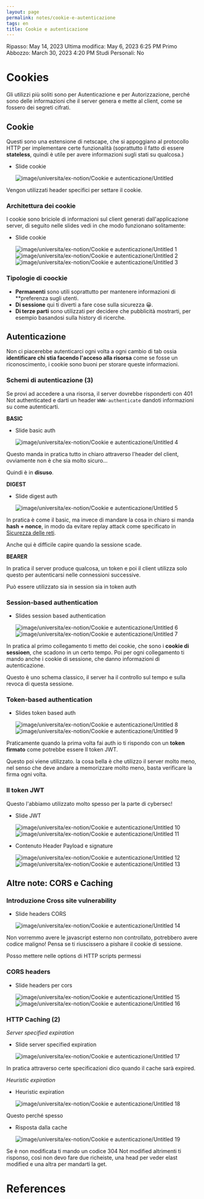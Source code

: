 ```yaml
---
layout: page
permalink: notes/cookie-e-autenticazione
tags: en
title: Cookie e autenticazione
---
```


Ripasso: May 14, 2023
Ultima modifica: May 6, 2023 6:25 PM
Primo Abbozzo: March 30, 2023 4:20 PM
Studi Personali: No

# Cookies

Gli utilizzi più soliti sono per Autenticazione e per  Autorizzazione, perché sono delle informazioni che il server genera e mette al client, come se fossero dei segreti cifrati.

## Cookie

Questi sono una estensione di netscape, che si appoggiano al protocollo HTTP per implementare certe funzionalità (soprattutto il fatto di essere **stateless**, quindi è utile per avere informazioni sugli stati su qualcosa.)

- Slide cookie

    <img src="/images/notes/image/universita/ex-notion/Cookie e autenticazione/Untitled.png" alt="image/universita/ex-notion/Cookie e autenticazione/Untitled">


Vengon utilizzati header specifici per settare il cookie.

### Architettura dei cookie

I cookie sono briciole di informazioni sul client generati dall'applicazione server, di seguito nelle slides vedi in che modo funzionano solitamente:

- Slide cookie

    <img src="/images/notes/image/universita/ex-notion/Cookie e autenticazione/Untitled 1.png" alt="image/universita/ex-notion/Cookie e autenticazione/Untitled 1">

    <img src="/images/notes/image/universita/ex-notion/Cookie e autenticazione/Untitled 2.png" alt="image/universita/ex-notion/Cookie e autenticazione/Untitled 2">

    <img src="/images/notes/image/universita/ex-notion/Cookie e autenticazione/Untitled 3.png" alt="image/universita/ex-notion/Cookie e autenticazione/Untitled 3">


### Tipologie di coockie

- **Permanenti** sono utili soprattutto per mantenere informazioni di **preferenza sugli utenti.
- **Di sessione** qui ti diverti a fare cose sulla sicurezza 😀.
- **Di terze parti** sono utilizzati per decidere che pubblicità mostrarti, per esempio basandosi sulla history di ricerche.

## Autenticazione

Non ci piacerebbe autenticarci ogni volta a ogni cambio di tab ossia **identificare chi stia facendo l'acceso alla risorsa** come se fosse un riconoscimento, i cookie sono buoni per storare queste informazioni.

### Schemi di autenticazione (3)

Se provi ad accedere a una risorsa, il server dovrebbe risponderti con 401 Not authenticated e darti un header `WWW-authenticate` dandoti informazioni su come autenticarti.

**BASIC**

- Slide basic auth

    <img src="/images/notes/image/universita/ex-notion/Cookie e autenticazione/Untitled 4.png" alt="image/universita/ex-notion/Cookie e autenticazione/Untitled 4">


Questo manda in pratica tutto in chiaro attraverso l'header del client, ovviamente non è che sia molto sicuro…

Quindi è in **disuso**.

**DIGEST**

- Slide digest auth

    <img src="/images/notes/image/universita/ex-notion/Cookie e autenticazione/Untitled 5.png" alt="image/universita/ex-notion/Cookie e autenticazione/Untitled 5">


In pratica è come il basic, ma invece di mandare la cosa in chiaro si manda **hash + nonce**, in modo da evitare replay attack come specificato in [Sicurezza delle reti](/notes/sicurezza-delle-reti).

Anche qui è difficile capire quando la sessione scade.

**BEARER**

In pratica il server produce qualcosa, un token e poi il client utilizza solo questo per autenticarsi nelle connessioni successive.

Può essere utilizzato sia in session sia in token auth

### Session-based authentication

- Slides session based authentication

    <img src="/images/notes/image/universita/ex-notion/Cookie e autenticazione/Untitled 6.png" alt="image/universita/ex-notion/Cookie e autenticazione/Untitled 6">

    <img src="/images/notes/image/universita/ex-notion/Cookie e autenticazione/Untitled 7.png" alt="image/universita/ex-notion/Cookie e autenticazione/Untitled 7">


In pratica al primo collegamento ti metto dei cookie, che sono i **cookie di sessioen**, che scadono in un certo tempo. Poi per ogni collegamento ti mando anche i cookie di sessione, che danno informazioni di autenticazione.

Questo è uno schema classico, il server ha il controllo sul tempo e sulla revoca di questa sessione.

### Token-based authentication

- Slides token based auth

    <img src="/images/notes/image/universita/ex-notion/Cookie e autenticazione/Untitled 8.png" alt="image/universita/ex-notion/Cookie e autenticazione/Untitled 8">

    <img src="/images/notes/image/universita/ex-notion/Cookie e autenticazione/Untitled 9.png" alt="image/universita/ex-notion/Cookie e autenticazione/Untitled 9">


Praticamente quando la prima volta fai auth io ti rispondo con un **token firmato** come potrebbe essere Il token JWT.

Questo poi viene utilizzato. la cosa bella è che utilizzo il server molto meno, nel senso che deve andare a memorizzare molto meno, basta verificare la firma ogni volta.

### Il token JWT

Questo l'abbiamo utilizzato molto spesso per la parte di cybersec!

- Slide JWT

    <img src="/images/notes/image/universita/ex-notion/Cookie e autenticazione/Untitled 10.png" alt="image/universita/ex-notion/Cookie e autenticazione/Untitled 10">

    <img src="/images/notes/image/universita/ex-notion/Cookie e autenticazione/Untitled 11.png" alt="image/universita/ex-notion/Cookie e autenticazione/Untitled 11">

- Contenuto Header Payload e signature

    <img src="/images/notes/image/universita/ex-notion/Cookie e autenticazione/Untitled 12.png" alt="image/universita/ex-notion/Cookie e autenticazione/Untitled 12">

    <img src="/images/notes/image/universita/ex-notion/Cookie e autenticazione/Untitled 13.png" alt="image/universita/ex-notion/Cookie e autenticazione/Untitled 13">


## Altre note: CORS e Caching

### Introduzione Cross site vulnerability

- Slide headers CORS

    <img src="/images/notes/image/universita/ex-notion/Cookie e autenticazione/Untitled 14.png" alt="image/universita/ex-notion/Cookie e autenticazione/Untitled 14">


Non vorremmo avere le javascript esterno non controllato, potrebbero avere codice maligno! Pensa se ti riuscissero a pishare il cookie di sessione.

Posso mettere nelle options di HTTP scripts permessi

### CORS headers

- Slide headers per cors

    <img src="/images/notes/image/universita/ex-notion/Cookie e autenticazione/Untitled 15.png" alt="image/universita/ex-notion/Cookie e autenticazione/Untitled 15">

    <img src="/images/notes/image/universita/ex-notion/Cookie e autenticazione/Untitled 16.png" alt="image/universita/ex-notion/Cookie e autenticazione/Untitled 16">


### HTTP Caching (2)

*Server specified expiration*

- Slide server specified expiration

    <img src="/images/notes/image/universita/ex-notion/Cookie e autenticazione/Untitled 17.png" alt="image/universita/ex-notion/Cookie e autenticazione/Untitled 17">


In pratica attraverso certe specificazioni dico quando il cache sarà expired.

*Heuristic expiration*

- Heuristic expiration

    <img src="/images/notes/image/universita/ex-notion/Cookie e autenticazione/Untitled 18.png" alt="image/universita/ex-notion/Cookie e autenticazione/Untitled 18">


Questo perché spesso

- Risposta dalla cache

    <img src="/images/notes/image/universita/ex-notion/Cookie e autenticazione/Untitled 19.png" alt="image/universita/ex-notion/Cookie e autenticazione/Untitled 19">


Se è non modificata ti mando un codice 304 Not modified altrimenti ti risponso, così non devo fare due richeiste, una head per veder elast modified e una altra per mandarti la get.




# References
